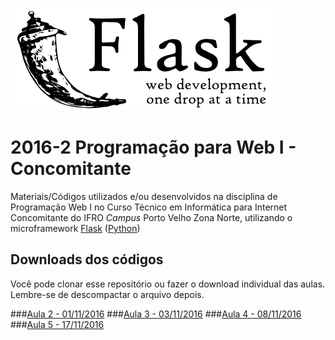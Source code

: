 ![Logo Flask](flask.png)
 
# 2016-2 Programação para Web I - Concomitante
Materiais/Códigos utilizados e/ou desenvolvidos na disciplina de Programação Web I no Curso Técnico em Informática para Internet Concomitante do IFRO _Campus_ Porto Velho Zona Norte, utilizando o microframework [Flask](http://flask.pocoo.org/) ([Python](https://www.python.org/))


## Downloads dos códigos
Você pode clonar esse repositório ou fazer o download individual das aulas. Lembre-se de descompactar o arquivo depois.

###[Aula 2 - 01/11/2016](https://github.com/felipecolen/2016-2_ProgWeb1_Concomitante/raw/master/aula02_flask_01-11-2016.zip)
###[Aula 3 - 03/11/2016](https://github.com/felipecolen/2016-2_ProgWeb1_Concomitante/raw/master/aula03_flask_03-11-2016.zip)
###[Aula 4 - 08/11/2016](https://github.com/felipecolen/2016-2_ProgWeb1_Concomitante/raw/master/aula04_flask_08-11-2016.zip)
###[Aula 5 - 17/11/2016](https://github.com/felipecolen/2016-2_ProgWeb1_Concomitante/raw/master/aula05_flask_17-11-2016.zip)

